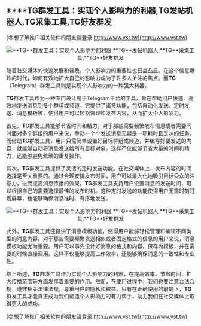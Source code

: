 ## ****TG**群发工具：实现个人影响力的利器,**TG**发帖机器人,**TG**采集工具,**TG**好友群发**

[😍想了解推广相关软件的朋友请登录 http://www.vst.tw](http://www.vst.tw)

 <center><img src="https://vst.tw/MP4/tuiguang/png/5.png" alt="**TG**群发工具：实现个人影响力的利器,**TG**发帖机器人,**TG**采集工具,**TG**好友群发"></center>

随着社交媒体的快速发展和普及，个人影响力的重要性也日益凸显。在这个信息爆炸的时代，如何有效地扩大自己的影响力成为了许多人关注的焦点。而**TG**（Telegram）群发工具则是实现个人影响力的一种强大利器。

**TG**群发工具作为一种专门设计用于Telegram平台的工具，旨在帮助用户快速、高效地发送消息到多个群组或频道。它提供了诸多功能，包括自动化发送、定时发送、消息模板等，使得用户可以轻松管理和发布内容，从而扩大个人影响力。

首先，**TG**群发工具能够节省时间和精力。对于那些需要频繁发布信息或者需要同时面对多个群组的用户来说，手动一个个发送消息无疑是一项耗时且乏味的任务。而借助**TG**群发工具，用户只需简单设置好目标群组或频道，并编写好要发送的内容，就能够自动将消息发送给所有目标对象。这样不仅能够节省大量的时间和精力，还能够避免繁琐的重复操作。

其次，**TG**群发工具提供了灵活的定时发送功能。在社交媒体上，发布内容的时间选择是至关重要的。通过合理安排发布时间，用户可以最大化地吸引目标受众的注意力，进而提高消息传播的效果。**TG**群发工具支持用户设置消息的发送时间，可以根据自己的需要选择最佳的发布时机。这种定时发送的功能使得用户无需时刻盯着屏幕，也能够确保消息准时、有序地发送。

 <center><img src="https://vst.tw/MP4/tuiguang/png/1.png" alt="**TG**群发工具：实现个人影响力的利器,**TG**发帖机器人,**TG**采集工具,**TG**好友群发"></center>

此外，**TG**群发工具还提供了消息模板功能，使得用户能够轻松管理和编辑不同类型的消息内容。对于那些需要频繁发送相似或者固定格式的信息的用户来说，消息模板功能尤为重要。用户可以事先设计好消息的格式和内容，保存为模板，并在需要的时候直接调用。这样不仅能够提高工作效率，还能够确保消息的一致性和专业性。

综上所述，**TG**群发工具作为实现个人影响力的利器，在提高效率、节省时间、扩大传播范围等方面发挥着重要的作用。然而，在使用过程中，我们也要注意合法合规，遵守相关法律法规，尊重用户的隐私和权益。只有在正确使用的前提下，**TG**群发工具才能真正成为我们塑造个人影响力的有力帮手，助力我们在社交媒体上取得更大的成功。

[😍想了解推广相关软件的朋友请登录 http://www.vst.tw](http://www.vst.tw)



